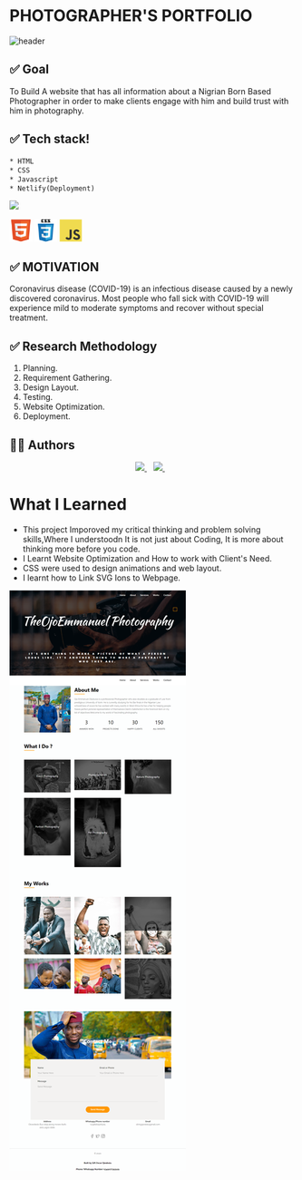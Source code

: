 #  PHOTOGRAPHER'S PORTFOLIO

![header](https://capsule-render.vercel.app/api?type=wave&color=gradient&height=300&section=header&text=Photographer%20Portfolio&fontSize=60)

## ✅ Goal
To Build A website that has all information about a Nigrian Born Based Photographer in order to make clients engage with him and build trust with him in photography.

## ✅ Tech stack!
	* HTML
    * CSS
    * Javascript
    * Netlify(Deployment)
    
   ![](https://github.com/Gift-Ojeabulu/TheOjoEmmanuelPhotographyWebsite/blob/main/ezgif.com-gif-maker.gif)
    
<code><img height="40" src="https://raw.githubusercontent.com/devicons/devicon/master/icons/html5/html5-original.svg" title="html5"></code>
<code><img height="40" src="https://raw.githubusercontent.com/devicons/devicon/master/icons/css3/css3-original-wordmark.svg" title="css3"></code>
<code><img height="40" src="https://raw.githubusercontent.com/devicons/devicon/master/icons/javascript/javascript-original.svg" title="javascript"></code>


## ✅ MOTIVATION
Coronavirus disease (COVID-19) is an infectious disease caused by a newly discovered coronavirus.
Most people who fall sick with COVID-19 will experience mild to moderate symptoms and recover without special treatment.


## ✅ Research Methodology
1. Planning.
2. Requirement Gathering.
3. Design Layout.
4. Testing.
5. Website Optimization.
6. Deployment.



## 🙋‍♀️ Authors

<p align='center'>
<a href="mailto:giftoscart@gmail.com">
  <img src="https://img.shields.io/badge/email-%23D14836.svg?&style=for-the-badge&logo=gmail&logoColor=white" />
</a>&nbsp;&nbsp;
  <a href="https://www.linkedin.com/in/gift-ojabu/">
  <img src="https://img.shields.io/badge/linkedin-%230077B5.svg?&style=for-the-badge&logo=linkedin&logoColor=white" />
</a>&nbsp;&nbsp;


# What I Learned
<ul>
    <li>This project Imporoved my critical thinking and problem solving skills,Where I understoodn It is not just about Coding, It is more about thinking more before you code. </li>
    <li>I Learnt Website Optimization and How to work with Client's Need.</li>
    <li> CSS were used to design animations and web layout. </li>
    <li>I learnt how to Link SVG Ions to Webpage.</li>
</ul>















![](https://github.com/Gift-Ojeabulu/TheOjoEmmanuelPhotographyWebsite/blob/main/screenshot-theojoemmanuel.netlify.app-.png)


